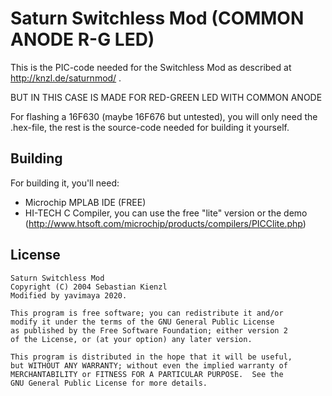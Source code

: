 Saturn Switchless Mod (COMMON ANODE R-G LED)
=====================

This is the PIC-code needed for the Switchless Mod as described at http://knzl.de/saturnmod/ .

BUT IN THIS CASE IS MADE FOR RED-GREEN LED WITH COMMON ANODE

For flashing a 16F630 (maybe 16F676 but untested), you will only need the .hex-file, the rest is
the source-code needed for building it yourself.

Building
--------

For building it, you'll need:

 * Microchip MPLAB IDE (FREE)
 * HI-TECH C Compiler, you can use the free "lite" version or the demo
	(http://www.htsoft.com/microchip/products/compilers/PICClite.php)
 
License
-------

    Saturn Switchless Mod
    Copyright (C) 2004 Sebastian Kienzl
	Modified by yavimaya 2020.
    
    This program is free software; you can redistribute it and/or
    modify it under the terms of the GNU General Public License
    as published by the Free Software Foundation; either version 2
    of the License, or (at your option) any later version.
    
    This program is distributed in the hope that it will be useful,
    but WITHOUT ANY WARRANTY; without even the implied warranty of
    MERCHANTABILITY or FITNESS FOR A PARTICULAR PURPOSE.  See the
    GNU General Public License for more details.

